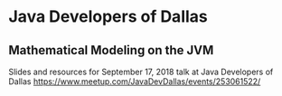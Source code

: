# Java Developers of Dallas
## Mathematical Modeling on the JVM 

Slides and resources for September 17, 2018 talk at Java Developers of Dallas
https://www.meetup.com/JavaDevDallas/events/253061522/

